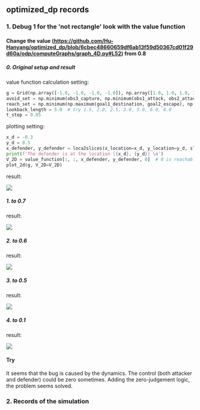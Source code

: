 ## optimized_dp records

### 1. Debug 1 for the 'not rectangle' look with the value function

#### Change the value (https://github.com/Hu-Hanyang/optimized_dp/blob/6cbec48660659df6ab13f59d50367cd01f29d60a/odp/computeGraphs/graph_4D.py#L52) from 0.8 

##### 0. Original setup and result

value function calculation setting:

```python
g = Grid(np.array([-1.0, -1.0, -1.0, -1.0]), np.array([1.0, 1.0, 1.0, 1.0]), 4, np.array([45, 45, 45, 45])) # original 45,; 80 doesn't work
avoid_set = np.minimum(obs3_capture, np.minimum(obs1_attack, obs2_attack)) # original
reach_set = np.minimum(np.maximum(goal1_destination, goal2_escape), np.minimum(obs1_defend, obs2_defend)) # original
lookback_length = 5.0  # try 1.5, 2.0, 2.5, 3.0, 5.0, 6.0, 8.0
t_step = 0.05
```

plotting setting:

```python
x_d = -0.3
y_d = 0.5
x_defender, y_defender = loca2slices(x_location=x_d, y_location=y_d, slices=45)
print(f'The defender is at the location [{x_d}, {y_d}] \n')
V_2D = value_function[:, :, x_defender, y_defender, 0]  # 0 is reachable set, -1 is target set
plot_2d(g, V_2D=V_2D)
```

result:

![](/localhome/hha160/optimized_dp/MRAG/debug_figures/debug0_original.png)

##### 1. to 0.7

result:

![](/localhome/hha160/optimized_dp/MRAG/debug_figures/debug1_0.7.png)

##### 2. to 0.6

result:

![](/localhome/hha160/optimized_dp/MRAG/debug_figures/debug1_0.6.png)

##### 3. to 0.5

result:

![](/localhome/hha160/optimized_dp/MRAG/debug_figures/debug1_0.5.png)

##### 4. to 0.1

result:

![](/localhome/hha160/optimized_dp/MRAG/debug_figures/debug1_0.1.png)

#### Try
It seems that the bug is caused by the dynamics. The control (both attacker and defender) could be zero sometimes. Adding the zero-judgement logic, the problem seems solved.

### 2. Records of the simulation
